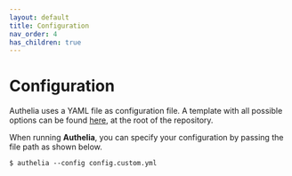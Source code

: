 ```yaml
---
layout: default
title: Configuration
nav_order: 4
has_children: true
---
```


# Configuration

Authelia uses a YAML file as configuration file. A template with all possible
options can be found [here](../config.template.yml), at the root of the repository.

When running **Authelia**, you can specify your configuration by passing
the file path as shown below.

    $ authelia --config config.custom.yml
